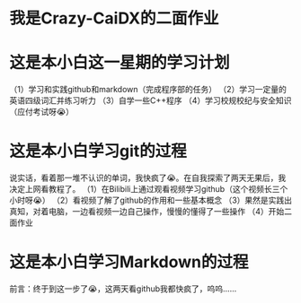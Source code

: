 # 我是Crazy-CaiDX的二面作业
# 这是本小白这一星期的学习计划
  （1）学习和实践github和markdown（完成程序部的任务）
   （2）学习一定量的英语四级词汇并练习听力
   （3）自学一些C++程序
   （4）学习校规校纪与安全知识（应付考试呀😭）
# 这是本小白学习git的过程
  说实话，看着那一堆不认识的单词，我快疯了😭。在自我探索了两天无果后，我决定上网看教程了。
  （1）在Bilibili上通过观看视频学习github（这个视频长三个小时呀😭）
  （2）看视频了解了github的作用和一些基本概念
  （3）果然是实践出真知，对着电脑，一边看视频一边自己操作，慢慢的懂得了一些操作
  （4）开始二面作业
# 这是本小白学习Markdown的过程
前言：终于到这一步了😭，这两天看github我都快疯了，呜呜......
